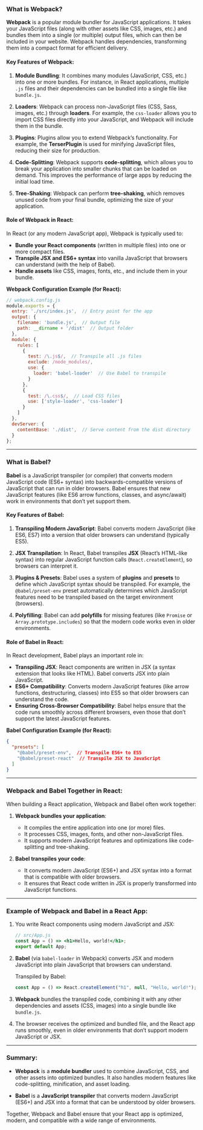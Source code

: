 ### **What is Webpack?**

**Webpack** is a popular module bundler for JavaScript applications. It takes your JavaScript files (along with other assets like CSS, images, etc.) and bundles them into a single (or multiple) output files, which can then be included in your website. Webpack handles dependencies, transforming them into a compact format for efficient delivery.

#### **Key Features of Webpack:**

1. **Module Bundling**: It combines many modules (JavaScript, CSS, etc.) into one or more bundles. For instance, in React applications, multiple `.js` files and their dependencies can be bundled into a single file like `bundle.js`.
   
2. **Loaders**: Webpack can process non-JavaScript files (CSS, Sass, images, etc.) through **loaders**. For example, the `css-loader` allows you to import CSS files directly into your JavaScript, and Webpack will include them in the bundle.
   
3. **Plugins**: Plugins allow you to extend Webpack’s functionality. For example, the **TerserPlugin** is used for minifying JavaScript files, reducing their size for production.
   
4. **Code-Splitting**: Webpack supports **code-splitting**, which allows you to break your application into smaller chunks that can be loaded on demand. This improves the performance of large apps by reducing the initial load time.

5. **Tree-Shaking**: Webpack can perform **tree-shaking**, which removes unused code from your final bundle, optimizing the size of your application.

#### **Role of Webpack in React:**
In React (or any modern JavaScript app), Webpack is typically used to:
- **Bundle your React components** (written in multiple files) into one or more compact files.
- **Transpile JSX and ES6+ syntax** into vanilla JavaScript that browsers can understand (with the help of Babel).
- **Handle assets** like CSS, images, fonts, etc., and include them in your bundle.

**Webpack Configuration Example (for React):**
```js
// webpack.config.js
module.exports = {
  entry: './src/index.js',  // Entry point for the app
  output: {
    filename: 'bundle.js',  // Output file
    path: __dirname + '/dist'  // Output folder
  },
  module: {
    rules: [
      {
        test: /\.js$/,  // Transpile all .js files
        exclude: /node_modules/,
        use: {
          loader: 'babel-loader'  // Use Babel to transpile
        }
      },
      {
        test: /\.css$/,  // Load CSS files
        use: ['style-loader', 'css-loader']
      }
    ]
  },
  devServer: {
    contentBase: './dist',  // Serve content from the dist directory
  }
};
```

----------------------------------------------------

### **What is Babel?**

**Babel** is a JavaScript transpiler (or compiler) that converts modern JavaScript code (ES6+ syntax) into backwards-compatible versions of JavaScript that can run in older browsers. Babel ensures that new JavaScript features (like ES6 arrow functions, classes, and async/await) work in environments that don’t yet support them.

#### **Key Features of Babel:**

1. **Transpiling Modern JavaScript**: Babel converts modern JavaScript (like ES6, ES7) into a version that older browsers can understand (typically ES5).
   
2. **JSX Transpilation**: In React, Babel transpiles **JSX** (React’s HTML-like syntax) into regular JavaScript function calls (`React.createElement`), so browsers can interpret it.
   
3. **Plugins & Presets**: Babel uses a system of **plugins** and **presets** to define which JavaScript syntax should be transpiled. For example, the `@babel/preset-env` preset automatically determines which JavaScript features need to be transpiled based on the target environment (browsers).

4. **Polyfilling**: Babel can add **polyfills** for missing features (like `Promise` or `Array.prototype.includes`) so that the modern code works even in older environments.

#### **Role of Babel in React:**
In React development, Babel plays an important role in:
- **Transpiling JSX**: React components are written in JSX (a syntax extension that looks like HTML). Babel converts JSX into plain JavaScript.
- **ES6+ Compatibility**: Converts modern JavaScript features (like arrow functions, destructuring, classes) into ES5 so that older browsers can understand the code.
- **Ensuring Cross-Browser Compatibility**: Babel helps ensure that the code runs smoothly across different browsers, even those that don’t support the latest JavaScript features.

**Babel Configuration Example (for React):**
```json
{
  "presets": [
    "@babel/preset-env",  // Transpile ES6+ to ES5
    "@babel/preset-react"  // Transpile JSX to JavaScript
  ]
}
```

---

### **Webpack and Babel Together in React:**

When building a React application, Webpack and Babel often work together:

1. **Webpack bundles your application**:
   - It compiles the entire application into one (or more) files.
   - It processes CSS, images, fonts, and other non-JavaScript files.
   - It supports modern JavaScript features and optimizations like code-splitting and tree-shaking.

2. **Babel transpiles your code**:
   - It converts modern JavaScript (ES6+) and JSX syntax into a format that is compatible with older browsers.
   - It ensures that React code written in JSX is properly transformed into JavaScript functions.

---

### **Example of Webpack and Babel in a React App:**

1. You write React components using modern JavaScript and JSX:
   ```jsx
   // src/App.js
   const App = () => <h1>Hello, world!</h1>;
   export default App;
   ```

2. **Babel** (via `babel-loader` in Webpack) converts JSX and modern JavaScript into plain JavaScript that browsers can understand.

   Transpiled by Babel:
   ```js
   const App = () => React.createElement("h1", null, "Hello, world!");
   ```

3. **Webpack** bundles the transpiled code, combining it with any other dependencies and assets (CSS, images) into a single bundle like `bundle.js`.

4. The browser receives the optimized and bundled file, and the React app runs smoothly, even in older environments that don’t support modern JavaScript or JSX.

---

### **Summary:**

- **Webpack** is a **module bundler** used to combine JavaScript, CSS, and other assets into optimized bundles. It also handles modern features like code-splitting, minification, and asset loading.
  
- **Babel** is a **JavaScript transpiler** that converts modern JavaScript (ES6+) and JSX into a format that can be understood by older browsers.

Together, Webpack and Babel ensure that your React app is optimized, modern, and compatible with a wide range of environments.